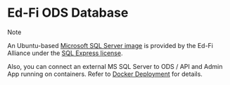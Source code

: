 # Ed-Fi ODS Database

> [!NOTE]
> An Ubuntu-based [Microsoft SQL Server image](../../ubuntu/mssql/README.md) is provided by the Ed-Fi Alliance
> under the [SQL Express license](https://www.microsoft.com/en-us/Useterms/Retail/SQLServer2022/SQLServer2022DeveloperExpressEvaluation/Useterms_Retail_SQLServer2022_SQLServer2022DeveloperExpressEvaluation_English.htm). 
> 
> Also, you can connect an external MS
> SQL Server to ODS / API and Admin App running on containers. Refer to [Docker
> Deployment](https://techdocs.ed-fi.org/x/EIeIBg) for details.
